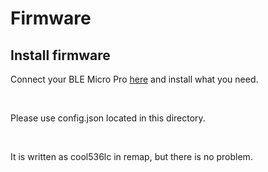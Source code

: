 # Firmware

## Install firmware

Connect your BLE Micro Pro [here](https://sekigon-gonnoc.github.io/BLE-Micro-Pro-WebConfigurator/legacy/#/home) and install what you need.

<br>

Please use config.json located in this directory.

<br>

It is written as cool536lc in remap, but there is no problem.



